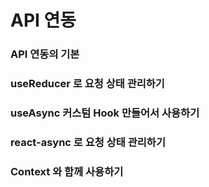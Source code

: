 # API 연동

### API 연동의 기본

### useReducer 로 요청 상태 관리하기

### useAsync 커스텀 Hook 만들어서 사용하기

### react-async 로 요청 상태 관리하기

### Context 와 함께 사용하기

